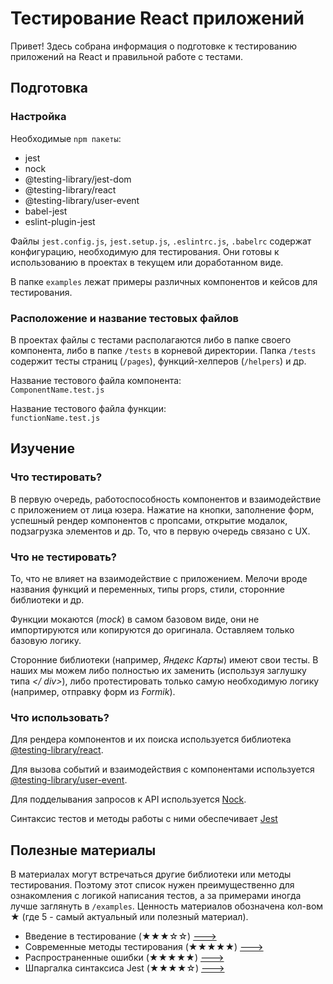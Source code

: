 # Тестирование React приложений

Привет! Здесь собрана информация о подготовке к тестированию приложений на React и правильной работе с тестами.

## Подготовка

### Настройка

Необходимые `npm пакеты`:
- jest
- nock
- @testing-library/jest-dom
- @testing-library/react
- @testing-library/user-event
- babel-jest
- eslint-plugin-jest

Файлы `jest.config.js`, `jest.setup.js`, `.eslintrc.js`, `.babelrc` содержат конфигурацию, необходимую для тестирования. Они готовы к использованию в проектах в текущем или доработанном виде. 

В папке `examples` лежат примеры различных компонентов и кейсов для тестирования.

### Расположение и название тестовых файлов

В проектах файлы с тестами располагаются либо в папке своего компонента, либо в папке `/tests` в корневой директории. Папка `/tests` содержит тесты страниц (`/pages`), функций-хелперов (`/helpers`) и др. 

Название тестового файла компонента:\
`ComponentName.test.js`

Название тестового файла функции:\
`functionName.test.js`

## Изучение

### Что тестировать?

В первую очередь, работоспособность компонентов и взаимодействие с приложением от лица юзера. Нажатие на кнопки, заполнение форм, успешный рендер компонентов с пропсами, открытие модалок, подзагрузка элементов и др. То, что в первую очередь связано с UX.

### Что не тестировать?

То, что не влияет на взаимодействие с приложением. Мелочи вроде названия функций и переменных, типы props, стили, сторонние библиотеки и др. 

Функции мокаются (*mock*) в самом базовом виде, они не импортируются или копируются до оригинала. Оставляем только базовую логику.

Сторонние библиотеки (например, *Яндекс Карты*) имеют свои тесты. В наших мы можем либо полностью их заменить (используя заглушку типа *\</ div>*), либо протестировать только самую необходимую логику (например, отправку форм из *Formik*).

### Что использовать?

Для рендера компонентов и их поиска используется библиотека [@testing-library/react](https://testing-library.com/docs/react-testing-library/intro).

Для вызова событий и взаимодействия с компонентами используется [@testing-library/user-event](https://testing-library.com/docs/ecosystem-user-event/).

Для подделывания запросов к API используется [Nock](github.com/nock/nock).

Синтаксис тестов и методы работы с ними обеспечивает [Jest](https://jestjs.io/docs/getting-started)

## Полезные материалы

В материалах могут встречаться другие библиотеки или методы тестирования. Поэтому этот список нужен преимущественно для ознакомления с логикой написания тестов, а за примерами иногда лучше заглянуть в `/examples`. Ценность материалов обозначена кол-вом &starf; (где 5 - самый актуальный или полезный материал).

- Введение в тестирование (&starf;&starf;&starf;&star;&star;) [--->](https://www.freecodecamp.org/news/testing-react-hooks/)
- Современные методы тестирования (&starf;&starf;&starf;&starf;&starf;) [--->](https://blog.sapegin.me/all/react-testing-3-jest-and-react-testing-library/)
- Распространенные ошибки (&starf;&starf;&starf;&starf;&starf;) [--->](https://kentcdodds.com/blog/common-mistakes-with-react-testing-library)
- Шпаргалка синтаксиса Jest (&starf;&starf;&starf;&starf;&star;) [--->](https://devhints.io/jest)